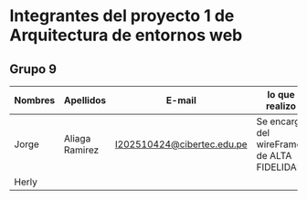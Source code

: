 # Integrantes del proyecto 1 de Arquitectura de entornos web
## **Grupo 9**

|    Nombres   | Apellidos | E-mail | lo que realizo |
|--- | --- | --- |---|
|Jorge| Aliaga Ramirez | I202510424@cibertec.edu.pe | Se encargo del wireFrame de ALTA FIDELIDAD.|
|Herly|